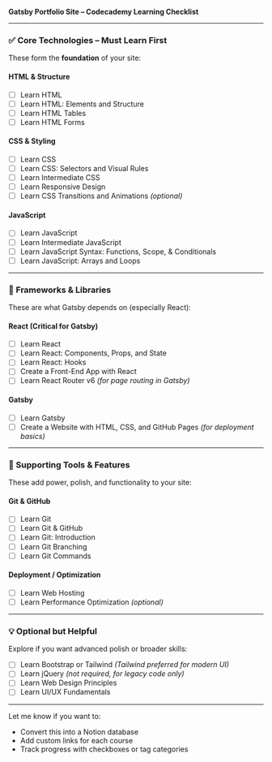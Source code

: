 **Gatsby Portfolio Site – Codecademy Learning Checklist**

---

### ✅ Core Technologies – Must Learn First

These form the **foundation** of your site:

#### HTML & Structure

- [ ] Learn HTML
- [ ] Learn HTML: Elements and Structure
- [ ] Learn HTML Tables
- [ ] Learn HTML Forms

#### CSS & Styling

- [ ] Learn CSS
- [ ] Learn CSS: Selectors and Visual Rules
- [ ] Learn Intermediate CSS
- [ ] Learn Responsive Design
- [ ] Learn CSS Transitions and Animations _(optional)_

#### JavaScript

- [ ] Learn JavaScript
- [ ] Learn Intermediate JavaScript
- [ ] Learn JavaScript Syntax: Functions, Scope, & Conditionals
- [ ] Learn JavaScript: Arrays and Loops

---

### 🧠 Frameworks & Libraries

These are what Gatsby depends on (especially React):

#### React (Critical for Gatsby)

- [ ] Learn React
- [ ] Learn React: Components, Props, and State
- [ ] Learn React: Hooks
- [ ] Create a Front-End App with React
- [ ] Learn React Router v6 _(for page routing in Gatsby)_

#### Gatsby

- [ ] Learn Gatsby
- [ ] Create a Website with HTML, CSS, and GitHub Pages _(for deployment basics)_

---

### 🧰 Supporting Tools & Features

These add power, polish, and functionality to your site:

#### Git & GitHub

- [ ] Learn Git
- [ ] Learn Git & GitHub
- [ ] Learn Git: Introduction
- [ ] Learn Git Branching
- [ ] Learn Git Commands

#### Deployment / Optimization

- [ ] Learn Web Hosting
- [ ] Learn Performance Optimization _(optional)_

---

### 💡 Optional but Helpful

Explore if you want advanced polish or broader skills:

- [ ] Learn Bootstrap or Tailwind _(Tailwind preferred for modern UI)_
- [ ] Learn jQuery _(not required, for legacy code only)_
- [ ] Learn Web Design Principles
- [ ] Learn UI/UX Fundamentals

---

Let me know if you want to:

- Convert this into a Notion database
- Add custom links for each course
- Track progress with checkboxes or tag categories
